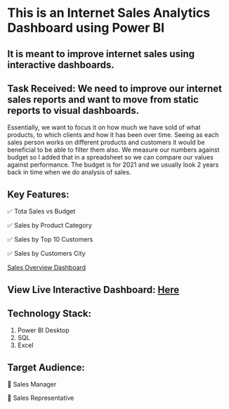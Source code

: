 # **This is an Internet Sales Analytics Dashboard using Power BI**
## **It is meant to improve internet sales using interactive dashboards.**

## **Task Received:** We need to improve our internet sales reports and want to move from static reports to visual dashboards.
Essentially, we want to focus it on how much we have sold of what products, to which clients and how it has been over time.
Seeing as each sales person works on different products and customers it would be beneficial to be able to filter them also.
We measure our numbers against budget so I added that in a spreadsheet so we can compare our values against performance. 
The budget is for 2021 and we usually look 2 years back in time when we do analysis of sales.

## **Key Features:**
✅ Tota Sales vs Budget

✅ Sales by Product Category

✅ Sales by Top 10 Customers

✅ Sales by Customers City

[Sales Overview Dashboard](https://github.com/Talk2David1/Internet_Sales_Data_Analysis/blob/main/Sales_Dashboard.png)

## **View Live Interactive Dashboard:** [Here](https://app.powerbi.com/groups/me/reports/284ee2b1-2883-4a56-ad64-43f12e9efeda/ReportSection?experience=power-bi)

## **Technology Stack:**
1. Power BI Desktop
2. SQL
3. Excel

## **Target Audience:**
🔶 Sales Manager

🔶 Sales Representative



